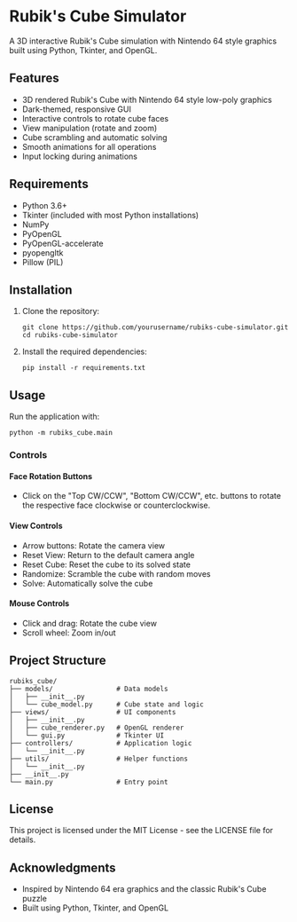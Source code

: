 # Rubik's Cube Simulator

A 3D interactive Rubik's Cube simulation with Nintendo 64 style graphics built using Python, Tkinter, and OpenGL.

## Features

- 3D rendered Rubik's Cube with Nintendo 64 style low-poly graphics
- Dark-themed, responsive GUI
- Interactive controls to rotate cube faces
- View manipulation (rotate and zoom)
- Cube scrambling and automatic solving
- Smooth animations for all operations
- Input locking during animations

## Requirements

- Python 3.6+
- Tkinter (included with most Python installations)
- NumPy
- PyOpenGL
- PyOpenGL-accelerate
- pyopengltk
- Pillow (PIL)

## Installation

1. Clone the repository:
   ```
   git clone https://github.com/yourusername/rubiks-cube-simulator.git
   cd rubiks-cube-simulator
   ```

2. Install the required dependencies:
   ```
   pip install -r requirements.txt
   ```

## Usage

Run the application with:

```
python -m rubiks_cube.main
```

### Controls

#### Face Rotation Buttons
- Click on the "Top CW/CCW", "Bottom CW/CCW", etc. buttons to rotate the respective face clockwise or counterclockwise.

#### View Controls
- Arrow buttons: Rotate the camera view
- Reset View: Return to the default camera angle
- Reset Cube: Reset the cube to its solved state
- Randomize: Scramble the cube with random moves
- Solve: Automatically solve the cube

#### Mouse Controls
- Click and drag: Rotate the cube view
- Scroll wheel: Zoom in/out

## Project Structure

```
rubiks_cube/
├── models/                # Data models
│   ├── __init__.py
│   └── cube_model.py      # Cube state and logic
├── views/                 # UI components
│   ├── __init__.py
│   ├── cube_renderer.py   # OpenGL renderer
│   └── gui.py             # Tkinter UI
├── controllers/           # Application logic
│   └── __init__.py
├── utils/                 # Helper functions
│   └── __init__.py
├── __init__.py
└── main.py                # Entry point
```

## License

This project is licensed under the MIT License - see the LICENSE file for details.

## Acknowledgments

- Inspired by Nintendo 64 era graphics and the classic Rubik's Cube puzzle
- Built using Python, Tkinter, and OpenGL 